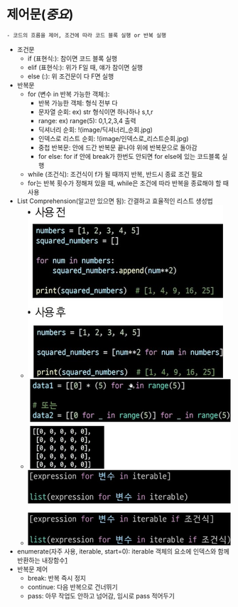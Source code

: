 # 제어문(*중요*)
    - 코드의 흐름을 제어, 조건에 따라 코드 블록 실행 or 반복 실행
- 조건문
    - if (표현식:): 참이면 코드 블록 실행
    - elif (표현식:): 위가 F일 때, 얘가 참이면 실행
    - else (:): 위 조건문이 다 F면 실행
- 반복문
    - for (변수 in 반복 가능한 객체:): 
        - 반복 가능한 객체: 형식 전부 다
        - 문자열 순회: ex) str 형식이면 하나하나 s,t,r
        - range: ex) range(5): 0,1,2,3,4 출력
        - 딕셔너리 순회: !(image/딕셔너리_순회.jpg)
        - 인덱스로 리스트 순회: !(image/인덱스로_리스트순회.jpg)
        - 중첩 반복문: 안에 드간 반복문 끝나야 위에 반복문으로 돌아감
        - for else: for if 안에 break가 한번도 안되면 for else에 있는 코드블록 실행
    - while (조건식): 조건식이 f가 될 때까지 반복, 반드시 종료 조건 필요
    - for는 반복 횟수가 정해져 있을 때, while은 조건에 따라 반복을 종료해야 할 때 사용
- List Comprehension(알고만 있으면 됨): 간결하고 효율적인 리스트 생성법
    - ![](image/List_Comprehension.jpg)
    - ![](image/List_Comprehension1.jpg)
    - ![](image/ListComprehension.jpg)
- enumerate(자주 사용, iterable, start=0): iterable 객체의 요소에 인덱스와 함께 반환하는 내장함수[1](image/enumerate.jpg)
- 반복문 제어
    - break: 반복 즉시 정지
    - continue: 다음 반복으로 건너뛰기
    - pass: 아무 작업도 안하고 넘어감, 임시로 pass 적어두기